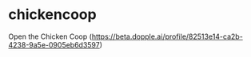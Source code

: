 # chickencoop
Open the Chicken Coop
(https://beta.dopple.ai/profile/82513e14-ca2b-4238-9a5e-0905eb6d3597)
